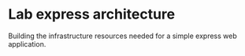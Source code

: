 # Lab express architecture
Building the infrastructure resources needed for a simple express web application.